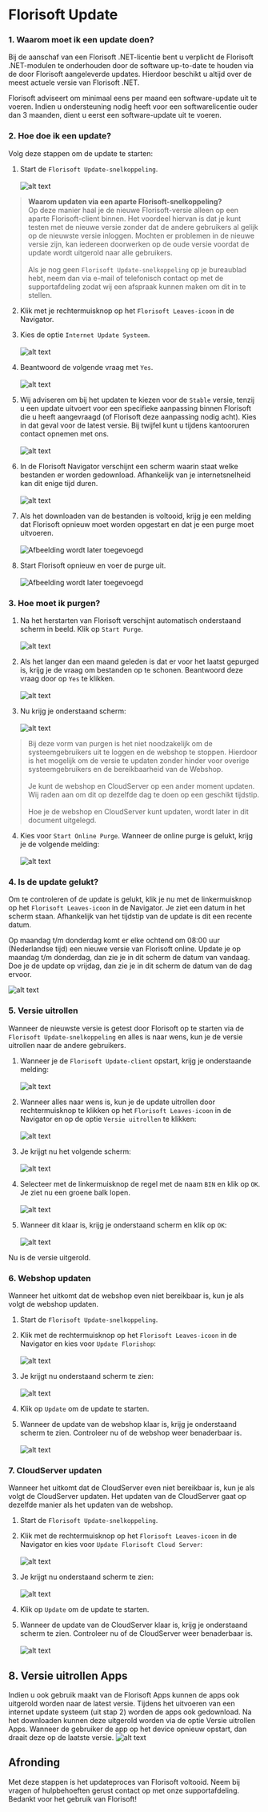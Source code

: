 # Florisoft Update

### 1. Waarom moet ik een update doen?
Bij de aanschaf van een Florisoft .NET-licentie bent u verplicht de Florisoft .NET-modulen te onderhouden door de software up-to-date te houden via de door Florisoft aangeleverde updates. Hierdoor beschikt u altijd over de meest actuele versie van Florisoft .NET. 

Florisoft adviseert om minimaal eens per maand een software-update uit te voeren. Indien u ondersteuning nodig heeft voor een softwarelicentie ouder dan 3 maanden, dient u eerst een software-update uit te voeren.  

### 2. Hoe doe ik een update?
Volg deze stappen om de update te starten:

1. Start de `Florisoft Update-snelkoppeling`.<br><br>
![alt text](Media/image.png)

> **Waarom updaten via een aparte Florisoft-snelkoppeling?**<br>
Op deze manier haal je de nieuwe Florisoft-versie alleen op een aparte Florisoft-client binnen. Het voordeel hiervan is dat je kunt testen met de nieuwe versie zonder dat de andere gebruikers al gelijk op de nieuwste versie inloggen. Mochten er problemen in de nieuwe versie zijn, kan iedereen doorwerken op de oude versie voordat de update wordt uitgerold naar alle gebruikers.
<br><br>
Als je nog geen `Florisoft Update-snelkoppeling` op je bureaublad hebt, neem dan via e-mail of telefonisch contact op met de supportafdeling zodat wij een afspraak kunnen maken om dit in te stellen.

2. Klik met je rechtermuisknop op het `Florisoft Leaves-icoon` in de Navigator.

3. Kies de optie `Internet Update Systeem`.<br><br>
![alt text](Media/image-1.png)

4. Beantwoord de volgende vraag met `Yes`.<br><br>
![alt text](Media/image-2.png)

5. Wij adviseren om bij het updaten te kiezen voor de `Stable` versie, tenzij u een update uitvoert voor een specifieke aanpassing binnen Florisoft die u heeft aangevraagd (of Florisoft deze aanpassing nodig acht). Kies in dat geval voor de latest versie. Bij twijfel kunt u tijdens kantooruren contact opnemen met ons.
<br><br>
![alt text](Media/image-3.png)

6. In de Florisoft Navigator verschijnt een scherm waarin staat welke bestanden er worden gedownload. Afhankelijk van je internetsnelheid kan dit enige tijd duren.<br><br>
![alt text](Media/image-20.png)

7. Als het downloaden van de bestanden is voltooid, krijg je een melding dat Florisoft opnieuw moet worden opgestart en dat je een purge moet uitvoeren.<br><br>
![Afbeelding wordt later toegevoegd](Media/#)

8. Start Florisoft opnieuw en voer de purge uit.<br><br>
![Afbeelding wordt later toegevoegd](Media/#)

### 3. Hoe moet ik purgen?

1. Na het herstarten van Florisoft verschijnt automatisch onderstaand scherm in beeld. Klik op `Start Purge`.<br><br>
![alt text](Media/image-4.png)

2. Als het langer dan een maand geleden is dat er voor het laatst gepurged is, krijg je de vraag om bestanden op te schonen. Beantwoord deze vraag door op `Yes` te klikken.<br><br>
![alt text](Media/image-5.png)

3. Nu krijg je onderstaand scherm:<br><br>
![alt text](Media/image-6.png)

> Bij deze vorm van purgen is het niet noodzakelijk om de systeemgebruikers uit te loggen en de webshop te stoppen. Hierdoor is het mogelijk om de versie te updaten zonder hinder voor overige systeemgebruikers en de bereikbaarheid van de Webshop.<br><br>
Je kunt de webshop en CloudServer op een ander moment updaten. Wij raden aan om dit op dezelfde dag te doen op een geschikt tijdstip.<br><br>
Hoe je de webshop en CloudServer kunt updaten, wordt later in dit document uitgelegd.

4. Kies voor `Start Online Purge`. Wanneer de online purge is gelukt, krijg je de volgende melding:<br><br>
![alt text](Media/image-7.png)

### 4. Is de update gelukt?
Om te controleren of de update is gelukt, klik je nu met de linkermuisknop op het `Florisoft Leaves-icoon` in de Navigator. Je ziet een datum in het scherm staan. Afhankelijk van het tijdstip van de update is dit een recente datum.

Op maandag t/m donderdag komt er elke ochtend om 08:00 uur (Nederlandse tijd) een nieuwe versie van Florisoft online. Update je op maandag t/m donderdag, dan zie je in dit scherm de datum van vandaag. Doe je de update op vrijdag, dan zie je in dit scherm de datum van de dag ervoor.

![alt text](Media/image-8.png)

### 5. Versie uitrollen

Wanneer de nieuwste versie is getest door Florisoft op te starten via de `Florisoft Update-snelkoppeling` en alles is naar wens, kun je de versie uitrollen naar de andere gebruikers.

1. Wanneer je de `Florisoft Update-client` opstart, krijg je onderstaande melding:<br><br>
![alt text](Media/image-9.png)

2. Wanneer alles naar wens is, kun je de update uitrollen door rechtermuisknop te klikken op het `Florisoft Leaves-icoon` in de Navigator en op de optie `Versie uitrollen` te klikken:<br><br>
![alt text](Media/image-10.png)

3. Je krijgt nu het volgende scherm:<br><br>
![alt text](Media/image-11.png)

4. Selecteer met de linkermuisknop de regel met de naam `BIN` en klik op `OK`. Je ziet nu een groene balk lopen.<br><br>
![alt text](Media/image-12.png)

5. Wanneer dit klaar is, krijg je onderstaand scherm en klik op `OK`:<br><br>
![alt text](Media/image-13.png)

Nu is de versie uitgerold.

### 6. Webshop updaten

Wanneer het uitkomt dat de webshop even niet bereikbaar is, kun je als volgt de webshop updaten.

1. Start de `Florisoft Update-snelkoppeling`.

2. Klik met de rechtermuisknop op het `Florisoft Leaves-icoon` in de Navigator en kies voor `Update Florishop`:<br><br>
![alt text](Media/image-14.png)

3. Je krijgt nu onderstaand scherm te zien:<br><br>
![alt text](Media/image-15.png)

4. Klik op `Update` om de update te starten.

5. Wanneer de update van de webshop klaar is, krijg je onderstaand scherm te zien. Controleer nu of de webshop weer benaderbaar is.<br><br>
![alt text](Media/image-16.png)

### 7. CloudServer updaten

Wanneer het uitkomt dat de CloudServer even niet bereikbaar is, kun je als volgt de CloudServer updaten. Het updaten van de CloudServer gaat op dezelfde manier als het updaten van de webshop.

1. Start de `Florisoft Update-snelkoppeling`.
   
2. Klik met de rechtermuisknop op het `Florisoft Leaves-icoon` in de Navigator en kies voor `Update Florisoft Cloud Server`:<br><br>
![alt text](Media/image-17.png)

3. Je krijgt nu onderstaand scherm te zien:<br><br>
![alt text](Media/image-18.png)

4. Klik op `Update` om de update te starten.

5. Wanneer de update van de CloudServer klaar is, krijg je onderstaand scherm te zien. Controleer nu of de CloudServer weer benaderbaar is.<br><br>
![alt text](Media/image-19.png)

## 8. Versie uitrollen Apps

Indien u ook gebruik maakt van de Florisoft Apps kunnen de apps ook uitgerold worden naar de latest versie.
Tijdens het uitvoeren van een internet update systeem (uit stap 2) worden de apps ook gedownload.
Na het downloaden kunnen deze uitgerold worden via de optie Versie uitrollen Apps.
Wanneer de gebruiker de app op het device opnieuw opstart, dan draait deze op de laatste versie.
![alt text](Media/image-21.png)

## Afronding

Met deze stappen is het updateproces van Florisoft voltooid. Neem bij vragen of hulpbehoeften gerust contact op met onze supportafdeling. Bedankt voor het gebruik van Florisoft!
